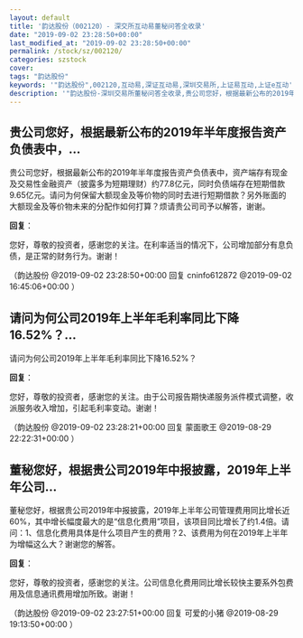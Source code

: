 ```yaml
---
layout: default
title: '韵达股份（002120）- 深交所互动易董秘问答全收录'
date: "2019-09-02 23:28:50+00:00"
last_modified_at: "2019-09-02 23:28:50+00:00"
permalink: /stock/sz/002120/
categories: szstock
cover: 
tags: "韵达股份"
keywords: '"韵达股份",002120,互动易,深证互动易,深圳交易所,上证易互动,上证e互动'
description: '"韵达股份-深圳交易所董秘问答全收录,贵公司您好，根据最新公布的2019年半年度报告资产负债表中，资产端存有现金及交易性金融资产（披露多为短期理财）约77.8亿元，同时负债端存在短期借款9.65亿元。请问为何保留大额现金及等价物的同时去进行短期借款？另外账面的大额现金及等价物未来的分配作如何打算？烦请贵公司司予以解答，谢谢。"'
---
```


## 贵公司您好，根据最新公布的2019年半年度报告资产负债表中，...

贵公司您好，根据最新公布的2019年半年度报告资产负债表中，资产端存有现金及交易性金融资产（披露多为短期理财）约77.8亿元，同时负债端存在短期借款9.65亿元。请问为何保留大额现金及等价物的同时去进行短期借款？另外账面的大额现金及等价物未来的分配作如何打算？烦请贵公司司予以解答，谢谢。

**回复**：

您好，尊敬的投资者，感谢您的关注。在利率适当的情况下，公司增加部分有息负债，是正常的财务行为。谢谢！ 

（韵达股份  @2019-09-02 23:28:50+00:00 回复 cninfo612872  @2019-09-02 16:45:06+00:00 ）

## 请问为何公司2019年上半年毛利率同比下降16.52%？...

请问为何公司2019年上半年毛利率同比下降16.52%？

**回复**：

您好，尊敬的投资者，感谢您的关注。由于公司报告期快递服务派件模式调整，收派服务收入增加，引起毛利率变动。谢谢！ 

（韵达股份  @2019-09-02 23:28:21+00:00 回复 蒙面歌王  @2019-08-29 22:22:31+00:00 ）

## 董秘您好，根据贵公司2019年中报披露，2019年上半年公司...

董秘您好，根据贵公司2019年中报披露，2019年上半年公司管理费用同比增长近60%，其中增长幅度最大的是“信息化费用”项目，该项目同比增长了约1.4倍。请问：1、信息化费用具体是什么项目产生的费用？2、该费用为何在2019年上半年为增幅这么大？谢谢您的解答。

**回复**：

您好，尊敬的投资者，感谢您的关注。公司信息化费用同比增长较快主要系外包费用及信息通讯费用增加所致。谢谢！ 

（韵达股份  @2019-09-02 23:27:51+00:00 回复 可爱的小猪  @2019-08-29 19:13:50+00:00 ）

